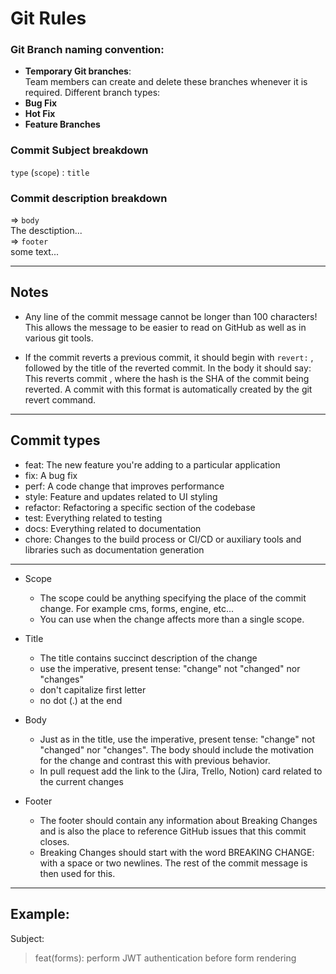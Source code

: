# Git Rules 
### Git Branch naming convention:
* **Temporary Git branches**: <br>
Team members can create and delete these branches whenever it is required.
Different branch types:
* **Bug Fix**
* **Hot Fix**
* **Feature Branches**

<!--Commits convention:-->

### Commit Subject breakdown<br>
`type` (`scope`) : `title`

### Commit description breakdown<br>
=> `body` <br>
The desctiption...<br>
=> `footer`<br>
some text...

<hr/>

## Notes
*  Any line of the commit message cannot be longer than 100 characters! This allows the message to be easier to read on GitHub as well as in various git tools.

 
* If the commit reverts a previous commit, it should begin with `revert:` , followed by the title of the reverted commit. In the body it should say: This reverts commit <hash>, where the hash is the SHA of the commit being reverted. A commit with this format is automatically created by the git revert command.
<hr/>

## Commit types

* feat: The new feature you're adding to a particular application
* fix: A bug fix
* perf: A code change that improves performance
* style: Feature and updates related to UI styling
* refactor: Refactoring a specific section of the codebase
* test: Everything related to testing
* docs: Everything related to documentation
* chore: Changes to the build process or CI/CD or auxiliary tools and libraries such as documentation generation

<hr/>

*  Scope
    * The scope could be anything specifying the place of the commit change. For example cms, forms, engine, etc...
    * You can use when the change affects more than a single scope.

* Title
    * The title contains succinct description of the change
    * use the imperative, present tense: "change" not "changed" nor "changes"
    * don't capitalize first letter
    * no dot (.) at the end

* Body
    * Just as in the title, use the imperative, present tense: "change" not "changed" nor "changes". The body should include the motivation for the change and contrast this with previous behavior.
    * In pull request add the link to the (Jira, Trello, Notion) card related to the current changes

* Footer
    * The footer should contain any information about Breaking Changes and is also the place to reference GitHub issues that this commit closes.
    * Breaking Changes should start with the word BREAKING CHANGE: with a space or two newlines. The rest of the commit message is then used for this.

<hr>

## Example:

Subject:

> feat(forms): perform JWT authentication before form rendering
